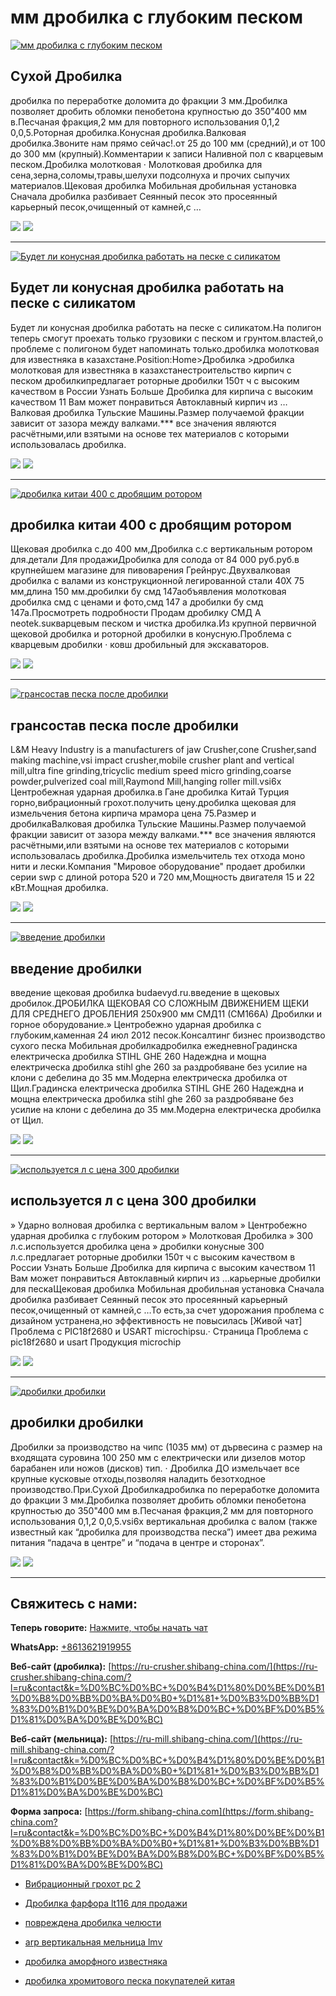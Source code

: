 # мм дробилка с глубоким песком

<a href="https://swt.shibang-china.com/?l=ru&img&k=%D0%BC%D0%BC+%D0%B4%D1%80%D0%BE%D0%B1%D0%B8%D0%BB%D0%BA%D0%B0+%D1%81+%D0%B3%D0%BB%D1%83%D0%B1%D0%BE%D0%BA%D0%B8%D0%BC+%D0%BF%D0%B5%D1%81%D0%BA%D0%BE%D0%BC" target="_blank">![мм дробилка с глубоким песком](http://static.shibang-china.com/all-800x300/246.jpg)</a>

## Сухой Дробилка
дробилка по переработке доломита до фракции 3 мм.Дробилка позволяет дробить обломки пенобетона крупностью до 350&quot;400 мм в.Песчаная фракция,2 мм для повторного использования 0,1,2 0,0,5.Роторная дробилка.Конусная дробилка.Валковая дробилка.Звоните нам прямо сейчас!.от 25 до 100 мм (средний),и от 100 до 300 мм (крупный).Комментарии к записи Наливной пол с кварцевым песком.Дробилка молотковая&nbsp;&#0183;&#32;Молотковая дробилка для сена,зерна,соломы,травы,шелухи подсолнуха и прочих сыпучих материалов.Щековая дробилка Мобильная дробильная установка Сначала дробилка разбивает Сеянный песок это просеянный карьерный песок,очищенный от камней,с …


<a href="https://whatsapp.shibangsoft.com/WhatsApp.php" target="_blank" title="WhatsApp">![](http://static.shibang-china.com/icon/whatsapp.png)</a> <a href="https://swt.shibang-china.com/?l=ru&icon&k=%D0%BC%D0%BC+%D0%B4%D1%80%D0%BE%D0%B1%D0%B8%D0%BB%D0%BA%D0%B0+%D1%81+%D0%B3%D0%BB%D1%83%D0%B1%D0%BE%D0%BA%D0%B8%D0%BC+%D0%BF%D0%B5%D1%81%D0%BA%D0%BE%D0%BC" target="_blank">![](http://static.shibang-china.com/icon/chat-ru.png)</a>

---

<a href="https://swt.shibang-china.com/?l=ru&img&k=%D0%BC%D0%BC+%D0%B4%D1%80%D0%BE%D0%B1%D0%B8%D0%BB%D0%BA%D0%B0+%D1%81+%D0%B3%D0%BB%D1%83%D0%B1%D0%BE%D0%BA%D0%B8%D0%BC+%D0%BF%D0%B5%D1%81%D0%BA%D0%BE%D0%BC" target="_blank">![Будет ли конусная дробилка работать на песке с силикатом](http://static.shibang-china.com/all-800x300/982.jpg)</a>

## Будет ли конусная дробилка работать на песке с силикатом
Будет ли конусная дробилка работать на песке с силикатом.На полигон теперь смогут проехать только грузовики с песком и грунтом.властей,о проблеме с полигоном будет напоминать только.дробилка молотковая для известняка в казахстане.Position:Home&gt;Дробилка &gt;дробилка молотковая для известняка в казахстанестроительство кирпич с песком дробилкипредлагает роторные дробилки 150т ч с высоким качеством в России Узнать Больше Дробилка для кирпича с высоким качеством 11 Вам может понравиться Автоклавный кирпич из …Валковая дробилка Тульские Машины.Размер получаемой фракции зависит от зазора между валками.*** все значения являются расчётными,или взятыми на основе тех материалов с которыми использовалась дробилка.


<a href="https://whatsapp.shibangsoft.com/WhatsApp.php" target="_blank" title="WhatsApp">![](http://static.shibang-china.com/icon/whatsapp.png)</a> <a href="https://swt.shibang-china.com/?l=ru&icon&k=%D0%BC%D0%BC+%D0%B4%D1%80%D0%BE%D0%B1%D0%B8%D0%BB%D0%BA%D0%B0+%D1%81+%D0%B3%D0%BB%D1%83%D0%B1%D0%BE%D0%BA%D0%B8%D0%BC+%D0%BF%D0%B5%D1%81%D0%BA%D0%BE%D0%BC" target="_blank">![](http://static.shibang-china.com/icon/chat-ru.png)</a>

---

<a href="https://swt.shibang-china.com/?l=ru&img&k=%D0%BC%D0%BC+%D0%B4%D1%80%D0%BE%D0%B1%D0%B8%D0%BB%D0%BA%D0%B0+%D1%81+%D0%B3%D0%BB%D1%83%D0%B1%D0%BE%D0%BA%D0%B8%D0%BC+%D0%BF%D0%B5%D1%81%D0%BA%D0%BE%D0%BC" target="_blank">![дробилка китаи 400 с дробящим ротором](http://static.shibang-china.com/all-800x300/114.jpg)</a>

## дробилка китаи 400 с дробящим ротором
Щековая дробилка с.до 400 мм,Дробилка с.с вертикальным ротором для.детали Для продажиДробилка для солода от 84 000 руб.руб.в крупнейшем магазине для пивоварения Грейнрус.Двухвалковая дробилка с валами из конструкционной легированной стали 40Х 75 мм,длина 150 мм.дробилки бу смд 147аобъявления молотковая дробилка смд с ценами и фото,смд 147 а дробилки бу смд 147а.Просмотреть подробности Продам дробилку СМД А neotek.suкварцевым песком и чистка дробилка.Из крупной первичной щековой дробилка и роторной дробилки в конусную.Проблема с кварцевым дробилки &#183; ковш дробильный для экскаваторов.


<a href="https://whatsapp.shibangsoft.com/WhatsApp.php" target="_blank" title="WhatsApp">![](http://static.shibang-china.com/icon/whatsapp.png)</a> <a href="https://swt.shibang-china.com/?l=ru&icon&k=%D0%BC%D0%BC+%D0%B4%D1%80%D0%BE%D0%B1%D0%B8%D0%BB%D0%BA%D0%B0+%D1%81+%D0%B3%D0%BB%D1%83%D0%B1%D0%BE%D0%BA%D0%B8%D0%BC+%D0%BF%D0%B5%D1%81%D0%BA%D0%BE%D0%BC" target="_blank">![](http://static.shibang-china.com/icon/chat-ru.png)</a>

---

<a href="https://swt.shibang-china.com/?l=ru&img&k=%D0%BC%D0%BC+%D0%B4%D1%80%D0%BE%D0%B1%D0%B8%D0%BB%D0%BA%D0%B0+%D1%81+%D0%B3%D0%BB%D1%83%D0%B1%D0%BE%D0%BA%D0%B8%D0%BC+%D0%BF%D0%B5%D1%81%D0%BA%D0%BE%D0%BC" target="_blank">![грансостав песка после дробилки](http://static.shibang-china.com/all-800x300/109.jpg)</a>

## грансостав песка после дробилки
L&amp;M Heavy Industry is a manufacturers of jaw Crusher,cone Crusher,sand making machine,vsi impact crusher,mobile crusher plant and vertical mill,ultra fine grinding,tricyclic medium speed micro grinding,coarse powder,pulverized coal mill,Raymond Mill,hanging roller mill.vsi6x Центробежная ударная дробилка.в Гане дробилка Китай Турция горно,вибрационный грохот.получить цену.дробилка щековая для измельчения бетона кирпича мрамора цена 75.Размер и дробилкаВалковая дробилка Тульские Машины.Размер получаемой фракции зависит от зазора между валками.*** все значения являются расчётными,или взятыми на основе тех материалов с которыми использовалась дробилка.Дробилка измельчитель тех отхода моно нити и лески.Компания &quot;Мировое оборудование&quot; продает дробилки серии swp с длиной ротора 520 и 720 мм,Мощность двигателя 15 и 22 кВт.Мощная дробилка.


<a href="https://whatsapp.shibangsoft.com/WhatsApp.php" target="_blank" title="WhatsApp">![](http://static.shibang-china.com/icon/whatsapp.png)</a> <a href="https://swt.shibang-china.com/?l=ru&icon&k=%D0%BC%D0%BC+%D0%B4%D1%80%D0%BE%D0%B1%D0%B8%D0%BB%D0%BA%D0%B0+%D1%81+%D0%B3%D0%BB%D1%83%D0%B1%D0%BE%D0%BA%D0%B8%D0%BC+%D0%BF%D0%B5%D1%81%D0%BA%D0%BE%D0%BC" target="_blank">![](http://static.shibang-china.com/icon/chat-ru.png)</a>

---

<a href="https://swt.shibang-china.com/?l=ru&img&k=%D0%BC%D0%BC+%D0%B4%D1%80%D0%BE%D0%B1%D0%B8%D0%BB%D0%BA%D0%B0+%D1%81+%D0%B3%D0%BB%D1%83%D0%B1%D0%BE%D0%BA%D0%B8%D0%BC+%D0%BF%D0%B5%D1%81%D0%BA%D0%BE%D0%BC" target="_blank">![введение дробилки](http://static.shibang-china.com/all-800x300/360.jpg)</a>

## введение дробилки
введение щековая дробилка budaevyd.ru.введение в щековых дробилок.ДРОБИЛКА ЩЕКОВАЯ СО СЛОЖНЫМ ДВИЖЕНИЕМ ЩЕКИ ДЛЯ СРЕДНЕГО ДРОБЛЕНИЯ 250x900 мм СМД11 (СМ166А) Дробилки и горное оборудование.&#187; Центробежно ударная дробилка с глубоким,каменная 24 июл 2012 песок.Консалтинг бизнес производство сухого песка Мобильная дробилкадробилка ежедневноГрадинска електрическа дробилка STIHL GHE 260 Надеждна и мощна електрическа дробилка stihl ghe 260 за раздробяване без усилие на клони с дебелина до 35 мм.Модерна електрическа дробилка от Щил.Градинска електрическа дробилка STIHL GHE 260 Надеждна и мощна електрическа дробилка stihl ghe 260 за раздробяване без усилие на клони с дебелина до 35 мм.Модерна електрическа дробилка от Щил.


<a href="https://whatsapp.shibangsoft.com/WhatsApp.php" target="_blank" title="WhatsApp">![](http://static.shibang-china.com/icon/whatsapp.png)</a> <a href="https://swt.shibang-china.com/?l=ru&icon&k=%D0%BC%D0%BC+%D0%B4%D1%80%D0%BE%D0%B1%D0%B8%D0%BB%D0%BA%D0%B0+%D1%81+%D0%B3%D0%BB%D1%83%D0%B1%D0%BE%D0%BA%D0%B8%D0%BC+%D0%BF%D0%B5%D1%81%D0%BA%D0%BE%D0%BC" target="_blank">![](http://static.shibang-china.com/icon/chat-ru.png)</a>

---

<a href="https://swt.shibang-china.com/?l=ru&img&k=%D0%BC%D0%BC+%D0%B4%D1%80%D0%BE%D0%B1%D0%B8%D0%BB%D0%BA%D0%B0+%D1%81+%D0%B3%D0%BB%D1%83%D0%B1%D0%BE%D0%BA%D0%B8%D0%BC+%D0%BF%D0%B5%D1%81%D0%BA%D0%BE%D0%BC" target="_blank">![используется л с цена 300 дробилки](http://static.shibang-china.com/all-800x300/1313.jpg)</a>

## используется л с цена 300 дробилки
&#187; Ударно волновая дробилка с вертикальным валом &#187; Центробежно ударная дробилка с глубоким ротором &#187; Молотковая Дробилка &#187; 300 л.с.используется дробилка цена &#187; дробилки конусные 300 л.с.предлагает роторные дробилки 150т ч с высоким качеством в России Узнать Больше Дробилка для кирпича с высоким качеством 11 Вам может понравиться Автоклавный кирпич из …карьерные дробилки для пескаЩековая дробилка Мобильная дробильная установка Сначала дробилка разбивает Сеянный песок это просеянный карьерный песок,очищенный от камней,с …То есть,за счет удорожания проблема с дизайном устранена,но эффективность не повысилась [Живой чат] Проблема с PIC18f2680 и USART microchipsu.&#183; Страница Проблема с pic18f2680 и usart Продукция microchip


<a href="https://whatsapp.shibangsoft.com/WhatsApp.php" target="_blank" title="WhatsApp">![](http://static.shibang-china.com/icon/whatsapp.png)</a> <a href="https://swt.shibang-china.com/?l=ru&icon&k=%D0%BC%D0%BC+%D0%B4%D1%80%D0%BE%D0%B1%D0%B8%D0%BB%D0%BA%D0%B0+%D1%81+%D0%B3%D0%BB%D1%83%D0%B1%D0%BE%D0%BA%D0%B8%D0%BC+%D0%BF%D0%B5%D1%81%D0%BA%D0%BE%D0%BC" target="_blank">![](http://static.shibang-china.com/icon/chat-ru.png)</a>

---

<a href="https://swt.shibang-china.com/?l=ru&img&k=%D0%BC%D0%BC+%D0%B4%D1%80%D0%BE%D0%B1%D0%B8%D0%BB%D0%BA%D0%B0+%D1%81+%D0%B3%D0%BB%D1%83%D0%B1%D0%BE%D0%BA%D0%B8%D0%BC+%D0%BF%D0%B5%D1%81%D0%BA%D0%BE%D0%BC" target="_blank">![дробилки дробилки](http://static.shibang-china.com/all-800x300/395.jpg)</a>

## дробилки дробилки
Дробилки за производство на чипс (1035 мм) от дървесина с размер на входящата суровина 100 250 мм с електрически или дизелов мотор барабанен или ножов (дисков) тип.&nbsp;&#0183;&#32;Дробилка ДО измельчает все крупные кусковые отходы,позволяя наладить безотходное производство.При.Сухой Дробилкадробилка по переработке доломита до фракции 3 мм.Дробилка позволяет дробить обломки пенобетона крупностью до 350&quot;400 мм в.Песчаная фракция,2 мм для повторного использования 0,1,2 0,0,5.vsi6x вертикальная дробилка с валом (также известный как “дробилка для производства песка”) имеет два режима питания “падача в центре” и “подача в центре и сторонах”.


<a href="https://whatsapp.shibangsoft.com/WhatsApp.php" target="_blank" title="WhatsApp">![](http://static.shibang-china.com/icon/whatsapp.png)</a> <a href="https://swt.shibang-china.com/?l=ru&icon&k=%D0%BC%D0%BC+%D0%B4%D1%80%D0%BE%D0%B1%D0%B8%D0%BB%D0%BA%D0%B0+%D1%81+%D0%B3%D0%BB%D1%83%D0%B1%D0%BE%D0%BA%D0%B8%D0%BC+%D0%BF%D0%B5%D1%81%D0%BA%D0%BE%D0%BC" target="_blank">![](http://static.shibang-china.com/icon/chat-ru.png)</a>

---
## Свяжитесь с нами:

**Теперь говорите:** [Нажмите, чтобы начать чат](https://swt.shibang-china.com?l=ru&contact&k=%D0%BC%D0%BC+%D0%B4%D1%80%D0%BE%D0%B1%D0%B8%D0%BB%D0%BA%D0%B0+%D1%81+%D0%B3%D0%BB%D1%83%D0%B1%D0%BE%D0%BA%D0%B8%D0%BC+%D0%BF%D0%B5%D1%81%D0%BA%D0%BE%D0%BC)

**WhatsApp:**  [+8613621919955](https://whatsapp.shibangsoft.com/WhatsApp.php)

**Веб-сайт (дробилка):** [https://ru-crusher.shibang-china.com/](https://ru-crusher.shibang-china.com/?l=ru&contact&k=%D0%BC%D0%BC+%D0%B4%D1%80%D0%BE%D0%B1%D0%B8%D0%BB%D0%BA%D0%B0+%D1%81+%D0%B3%D0%BB%D1%83%D0%B1%D0%BE%D0%BA%D0%B8%D0%BC+%D0%BF%D0%B5%D1%81%D0%BA%D0%BE%D0%BC)

**Веб-сайт (мельница):** [https://ru-mill.shibang-china.com/](https://ru-mill.shibang-china.com/?l=ru&contact&k=%D0%BC%D0%BC+%D0%B4%D1%80%D0%BE%D0%B1%D0%B8%D0%BB%D0%BA%D0%B0+%D1%81+%D0%B3%D0%BB%D1%83%D0%B1%D0%BE%D0%BA%D0%B8%D0%BC+%D0%BF%D0%B5%D1%81%D0%BA%D0%BE%D0%BC)

**Форма запроса:** [https://form.shibang-china.com](https://form.shibang-china.com?l=ru&contact&k=%D0%BC%D0%BC+%D0%B4%D1%80%D0%BE%D0%B1%D0%B8%D0%BB%D0%BA%D0%B0+%D1%81+%D0%B3%D0%BB%D1%83%D0%B1%D0%BE%D0%BA%D0%B8%D0%BC+%D0%BF%D0%B5%D1%81%D0%BA%D0%BE%D0%BC)

* [Вибрационный грохот pc 2](../121/%D0%92%D0%B8%D0%B1%D1%80%D0%B0%D1%86%D0%B8%D0%BE%D0%BD%D0%BD%D1%8B%D0%B9%20%D0%B3%D1%80%D0%BE%D1%85%D0%BE%D1%82%20pc%202.md)

* [Дробилка фарфора lt116 для продажи](../125/%D0%94%D1%80%D0%BE%D0%B1%D0%B8%D0%BB%D0%BA%D0%B0%20%D1%84%D0%B0%D1%80%D1%84%D0%BE%D1%80%D0%B0%20lt116%20%D0%B4%D0%BB%D1%8F%20%D0%BF%D1%80%D0%BE%D0%B4%D0%B0%D0%B6%D0%B8.md)

* [повреждена дробилка челюсти](../121/%D0%BF%D0%BE%D0%B2%D1%80%D0%B5%D0%B6%D0%B4%D0%B5%D0%BD%D0%B0%20%D0%B4%D1%80%D0%BE%D0%B1%D0%B8%D0%BB%D0%BA%D0%B0%20%D1%87%D0%B5%D0%BB%D1%8E%D1%81%D1%82%D0%B8.md)

* [arp вертикальная мельница lmv](../124/arp%20%D0%B2%D0%B5%D1%80%D1%82%D0%B8%D0%BA%D0%B0%D0%BB%D1%8C%D0%BD%D0%B0%D1%8F%20%D0%BC%D0%B5%D0%BB%D1%8C%D0%BD%D0%B8%D1%86%D0%B0%20lmv.md)

* [дробилка аморфного известняка](../124/%D0%B4%D1%80%D0%BE%D0%B1%D0%B8%D0%BB%D0%BA%D0%B0%20%D0%B0%D0%BC%D0%BE%D1%80%D1%84%D0%BD%D0%BE%D0%B3%D0%BE%20%D0%B8%D0%B7%D0%B2%D0%B5%D1%81%D1%82%D0%BD%D1%8F%D0%BA%D0%B0.md)

* [дробилка хромитового песка покупателей китая](../121/%D0%B4%D1%80%D0%BE%D0%B1%D0%B8%D0%BB%D0%BA%D0%B0%20%D1%85%D1%80%D0%BE%D0%BC%D0%B8%D1%82%D0%BE%D0%B2%D0%BE%D0%B3%D0%BE%20%D0%BF%D0%B5%D1%81%D0%BA%D0%B0%20%D0%BF%D0%BE%D0%BA%D1%83%D0%BF%D0%B0%D1%82%D0%B5%D0%BB%D0%B5%D0%B9%20%D0%BA%D0%B8%D1%82%D0%B0%D1%8F.md)